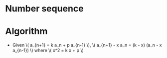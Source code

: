 # Number sequence

# Algorithm

+ Given \\( a_{n+1} = k a_n + p a_{n-1} \\), \\( a_{n+1} - x a_n = (k - x) (a_n - x a_{n-1}) \\) where \\( x^2 = k x + p \\)
